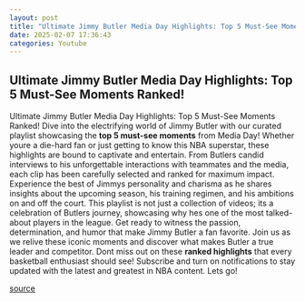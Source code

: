 ```yaml
---
layout: post
title: "Ultimate Jimmy Butler Media Day Highlights: Top 5 Must-See Moments Ranked!"
date: 2025-02-07 17:36:43
categories: Youtube
---
```


## Ultimate Jimmy Butler Media Day Highlights: Top 5 Must-See Moments Ranked!

Ultimate Jimmy Butler Media Day Highlights: Top 5 Must-See Moments Ranked!
Dive into the electrifying world of Jimmy Butler with our curated playlist showcasing the **top 5 must-see moments** from Media Day! Whether youre a die-hard fan or just getting to know this NBA superstar, these highlights are bound to captivate and entertain.
From Butlers candid interviews to his unforgettable interactions with teammates and the media, each clip has been carefully selected and ranked for maximum impact. Experience the best of Jimmys personality and charisma as he shares insights about the upcoming season, his training regimen, and his ambitions on and off the court.
This playlist is not just a collection of videos; its a celebration of Butlers journey, showcasing why hes one of the most talked-about players in the league. Get ready to witness the passion, determination, and humor that make Jimmy Butler a fan favorite.
Join us as we relive these iconic moments and discover what makes Butler a true leader and competitor. Dont miss out on these **ranked highlights** that every basketball enthusiast should see! Subscribe and turn on notifications to stay updated with the latest and greatest in NBA content. Lets go!

[source](https://www.youtube.com/playlist?list=PLcvMTWktND1yL_TJ_eLpjZG78hefPakuW)